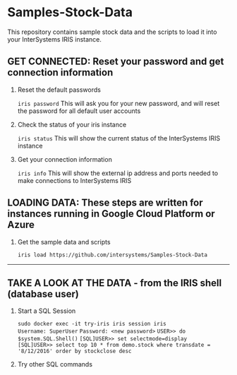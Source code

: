 # Samples-Stock-Data
This repository contains sample stock data and the scripts to load it into your InterSystems IRIS instance.

## GET CONNECTED: Reset your password and get connection information

1) Reset the default passwords

	`iris password`
		This will ask you for your new password, and will reset the password for all default user accounts

2) Check the status of your iris instance

	`iris status`
		This will show the current status of the InterSystems IRIS instance
		
3) Get your connection information

	`iris info`
		This will show the external ip address and ports needed to make connections to InterSystems IRIS

## LOADING DATA: These steps are written for instances running in Google Cloud Platform or Azure

1) Get the sample data and scripts
	
	`iris load https://github.com/intersystems/Samples-Stock-Data`

---
## TAKE A LOOK AT THE DATA - from the IRIS shell (database user)
 
1) Start a SQL Session  

	`sudo docker exec -it try-iris iris session iris`  
	`Username: SuperUser`
	`Password: <new password>`
	`USER>> do $system.SQL.Shell()`
	`[SQL]USER>> set selectmode=display`  
	`[SQL]USER>> select top 10 * from demo.stock where transdate = '8/12/2016' order by stockclose desc`  
		
2) Try other SQL commands
